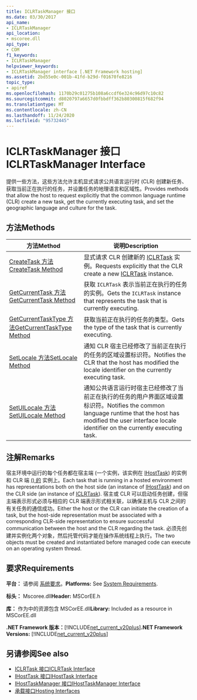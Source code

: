 ```yaml
---
title: ICLRTaskManager 接口
ms.date: 03/30/2017
api_name:
- ICLRTaskManager
api_location:
- mscoree.dll
api_type:
- COM
f1_keywords:
- ICLRTaskManager
helpviewer_keywords:
- ICLRTaskManager interface [.NET Framework hosting]
ms.assetid: 2bd55e0c-001b-41fd-b29d-f01670fe8216
topic_type:
- apiref
ms.openlocfilehash: 1170b29c01275b108a6ccdf6e324c96d97c10c82
ms.sourcegitcommit: d8020797a6657d0fbbdff362b80300815f682f94
ms.translationtype: MT
ms.contentlocale: zh-CN
ms.lasthandoff: 11/24/2020
ms.locfileid: "95732445"
---
```

# <a name="iclrtaskmanager-interface"></a><span data-ttu-id="74c91-102">ICLRTaskManager 接口</span><span class="sxs-lookup"><span data-stu-id="74c91-102">ICLRTaskManager Interface</span></span>

<span data-ttu-id="74c91-103">提供一些方法，这些方法允许主机显式请求公共语言运行时 (CLR) 创建新任务、获取当前正在执行的任务，并设置任务的地理语言和区域性。</span><span class="sxs-lookup"><span data-stu-id="74c91-103">Provides methods that allow the host to request explicitly that the common language runtime (CLR) create a new task, get the currently executing task, and set the geographic language and culture for the task.</span></span>  
  
## <a name="methods"></a><span data-ttu-id="74c91-104">方法</span><span class="sxs-lookup"><span data-stu-id="74c91-104">Methods</span></span>  
  
|<span data-ttu-id="74c91-105">方法</span><span class="sxs-lookup"><span data-stu-id="74c91-105">Method</span></span>|<span data-ttu-id="74c91-106">说明</span><span class="sxs-lookup"><span data-stu-id="74c91-106">Description</span></span>|  
|------------|-----------------|  
|[<span data-ttu-id="74c91-107">CreateTask 方法</span><span class="sxs-lookup"><span data-stu-id="74c91-107">CreateTask Method</span></span>](iclrtaskmanager-createtask-method.md)|<span data-ttu-id="74c91-108">显式请求 CLR 创建新的 [ICLRTask](iclrtask-interface.md) 实例。</span><span class="sxs-lookup"><span data-stu-id="74c91-108">Requests explicitly that the CLR create a new [ICLRTask](iclrtask-interface.md) instance.</span></span>|  
|[<span data-ttu-id="74c91-109">GetCurrentTask 方法</span><span class="sxs-lookup"><span data-stu-id="74c91-109">GetCurrentTask Method</span></span>](iclrtaskmanager-getcurrenttask-method.md)|<span data-ttu-id="74c91-110">获取 `ICLRTask` 表示当前正在执行的任务的实例。</span><span class="sxs-lookup"><span data-stu-id="74c91-110">Gets the `ICLRTask` instance that represents the task that is currently executing.</span></span>|  
|[<span data-ttu-id="74c91-111">GetCurrentTaskType 方法</span><span class="sxs-lookup"><span data-stu-id="74c91-111">GetCurrentTaskType Method</span></span>](iclrtaskmanager-getcurrenttasktype-method.md)|<span data-ttu-id="74c91-112">获取当前正在执行的任务的类型。</span><span class="sxs-lookup"><span data-stu-id="74c91-112">Gets the type of the task that is currently executing.</span></span>|  
|[<span data-ttu-id="74c91-113">SetLocale 方法</span><span class="sxs-lookup"><span data-stu-id="74c91-113">SetLocale Method</span></span>](iclrtaskmanager-setlocale-method.md)|<span data-ttu-id="74c91-114">通知 CLR 宿主已经修改了当前正在执行的任务的区域设置标识符。</span><span class="sxs-lookup"><span data-stu-id="74c91-114">Notifies the CLR that the host has modified the locale identifier on the currently executing task.</span></span>|  
|[<span data-ttu-id="74c91-115">SetUILocale 方法</span><span class="sxs-lookup"><span data-stu-id="74c91-115">SetUILocale Method</span></span>](iclrtaskmanager-setuilocale-method.md)|<span data-ttu-id="74c91-116">通知公共语言运行时宿主已经修改了当前正在执行的任务的用户界面区域设置标识符。</span><span class="sxs-lookup"><span data-stu-id="74c91-116">Notifies the common language runtime that the host has modified the user interface locale identifier on the currently executing task.</span></span>|  
  
## <a name="remarks"></a><span data-ttu-id="74c91-117">注解</span><span class="sxs-lookup"><span data-stu-id="74c91-117">Remarks</span></span>  

 <span data-ttu-id="74c91-118">宿主环境中运行的每个任务都在宿主端 (一个实例，该实例在 [IHostTask](ihosttask-interface.md)) 的实例和 CLR 端 [ () 的](iclrtask-interface.md) 实例上。</span><span class="sxs-lookup"><span data-stu-id="74c91-118">Each task that is running in a hosted environment has representations both on the host side (an instance of [IHostTask](ihosttask-interface.md)) and on the CLR side (an instance of [ICLRTask](iclrtask-interface.md)).</span></span> <span data-ttu-id="74c91-119">宿主或 CLR 可以启动任务创建，但宿主端表示形式必须与相应的 CLR 端表示形式相关联，以确保主机与 CLR 之间的有关任务的通信成功。</span><span class="sxs-lookup"><span data-stu-id="74c91-119">Either the host or the CLR can initiate the creation of a task, but the host-side representation must be associated with a corresponding CLR-side representation to ensure successful communication between the host and the CLR regarding the task.</span></span> <span data-ttu-id="74c91-120">必须先创建并实例化两个对象，然后托管代码才能在操作系统线程上执行。</span><span class="sxs-lookup"><span data-stu-id="74c91-120">The two objects must be created and instantiated before managed code can execute on an operating system thread.</span></span>  
  
## <a name="requirements"></a><span data-ttu-id="74c91-121">要求</span><span class="sxs-lookup"><span data-stu-id="74c91-121">Requirements</span></span>  

 <span data-ttu-id="74c91-122">**平台：** 请参阅 [系统要求](../../get-started/system-requirements.md)。</span><span class="sxs-lookup"><span data-stu-id="74c91-122">**Platforms:** See [System Requirements](../../get-started/system-requirements.md).</span></span>  
  
 <span data-ttu-id="74c91-123">**标头：** Mscoree.dll</span><span class="sxs-lookup"><span data-stu-id="74c91-123">**Header:** MSCorEE.h</span></span>  
  
 <span data-ttu-id="74c91-124">**库：** 作为中的资源包含 MSCorEE.dll</span><span class="sxs-lookup"><span data-stu-id="74c91-124">**Library:** Included as a resource in MSCorEE.dll</span></span>  
  
 <span data-ttu-id="74c91-125">**.NET Framework 版本：**[!INCLUDE[net_current_v20plus](../../../../includes/net-current-v20plus-md.md)]</span><span class="sxs-lookup"><span data-stu-id="74c91-125">**.NET Framework Versions:** [!INCLUDE[net_current_v20plus](../../../../includes/net-current-v20plus-md.md)]</span></span>  
  
## <a name="see-also"></a><span data-ttu-id="74c91-126">另请参阅</span><span class="sxs-lookup"><span data-stu-id="74c91-126">See also</span></span>

- [<span data-ttu-id="74c91-127">ICLRTask 接口</span><span class="sxs-lookup"><span data-stu-id="74c91-127">ICLRTask Interface</span></span>](iclrtask-interface.md)
- [<span data-ttu-id="74c91-128">IHostTask 接口</span><span class="sxs-lookup"><span data-stu-id="74c91-128">IHostTask Interface</span></span>](ihosttask-interface.md)
- [<span data-ttu-id="74c91-129">IHostTaskManager 接口</span><span class="sxs-lookup"><span data-stu-id="74c91-129">IHostTaskManager Interface</span></span>](ihosttaskmanager-interface.md)
- [<span data-ttu-id="74c91-130">承载接口</span><span class="sxs-lookup"><span data-stu-id="74c91-130">Hosting Interfaces</span></span>](hosting-interfaces.md)
